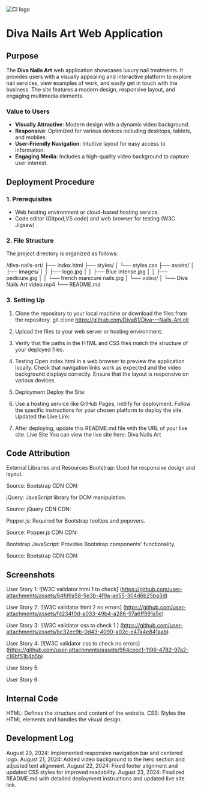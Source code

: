 ![CI logo](https://github.com/user-attachments/assets/6a5dc2b4-e009-4252-9de3-5bdd6c743159)

# Diva Nails Art Web Application

## Purpose

The **Diva Nails Art** web application showcases luxury nail treatments. It provides users with a visually appealing and interactive platform to explore nail services, view examples of work, and easily get in touch with the business. The site features a modern design, responsive layout, and engaging multimedia elements.

### Value to Users

- **Visually Attractive**: Modern design with a dynamic video background.
- **Responsive**: Optimized for various devices including desktops, tablets, and mobiles.
- **User-Friendly Navigation**: Intuitive layout for easy access to information.
- **Engaging Media**: Includes a high-quality video background to capture user interest.

## Deployment Procedure

### 1. Prerequisites

- Web hosting environment or cloud-based hosting service.
- Code editor (Gitpod,VS code) and web browser for testing (W3C Jigsaw) .

### 2. File Structure

The project directory is organized as follows:

/diva-nails-art/
├── index.html
├── styles/
│ └── styles.css
├── assets/
│ ├── images/
│ │ ├── logo.jpg
│ │ ├── Blue intense.jpg
│ │ ├── pedicure.jpg
│ │ └── french manicure nails.jpg
│ └── video/
│ └── Diva Nails Art video.mp4
└── README.md

### 3. Setting Up

1. Clone the repository to your local machine or download the files from the repository.
   git clone https://github.com/Diva81/Diva---Nails-Art.git


2. Upload the files to your web server or hosting environment.

3. Verify that file paths in the HTML and CSS files match the structure of your deployed files.

4. Testing
Open index.html in a web browser to preview the application locally.
Check that navigation links work as expected and the video background displays correctly.
Ensure that the layout is responsive on various devices.

6. Deployment
Deploy the Site:

1. Use a hosting service like GitHub Pages, netlify for deployment.
Follow the specific instructions for your chosen platform to deploy the site.
Updated the Live Link:

2. After deploying, update this README.md file with the URL of your live site.
Live Site
You can view the live site here: Diva Nails Art

## Code Attribution
External Libraries and Resources
Bootstrap: Used for responsive design and layout.

Source: Bootstrap CDN
CDN:
<link href="https://stackpath.bootstrapcdn.com/bootstrap/4.5.2/css/bootstrap.min.css" rel="stylesheet">
jQuery: JavaScript library for DOM manipulation.

Source: jQuery CDN
CDN:
<script src="https://code.jquery.com/jquery-3.5.1.slim.min.js"></script>
Popper.js: Required for Bootstrap tooltips and popovers.

Source: Popper.js CDN
CDN:
<script src="https://cdn.jsdelivr.net/npm/@popperjs/core@2.9.3/dist/umd/popper.min.js"></script>
Bootstrap JavaScript: Provides Bootstrap components' functionality.

Source: Bootstrap CDN
CDN:
<script src="https://stackpath.bootstrapcdn.com/bootstrap/4.5.2/js/bootstrap.min.js"></script>

## Screenshots
User Story 1: ![W3C validator html 1 to check]
(https://github.com/user-attachments/assets/64fd9a58-5e3b-4f9a-ae55-304d6b25ba3d)

User Story 2: ![W3C validator html 2 no errors]
(https://github.com/user-attachments/assets/fd234f0d-a033-49b4-a286-97a6ff991a5e)

User Story 3: ![W3C validator css to check 1 ]
(https://github.com/user-attachments/assets/bc32ec9b-0d43-4090-a02c-e47a4e841aab)

User Story 4: [![W3C validator css to check no errors]
(https://github.com/user-attachments/assets/964ceec1-1196-4782-97a2-c16bf51b4b5b)

User Story 5: 

User Story 6: 


## Internal Code
HTML: Defines the structure and content of the website.
CSS: Styles the HTML elements and handles the visual design.

## Development Log
August 20, 2024: Implemented responsive navigation bar and centered logo.
August 21, 2024: Added video background to the hero section and adjusted text alignment.
August 22, 2024: Fixed footer alignment and updated CSS styles for improved readability.
August 23, 2024: Finalized README.md with detailed deployment instructions and updated live site link.
